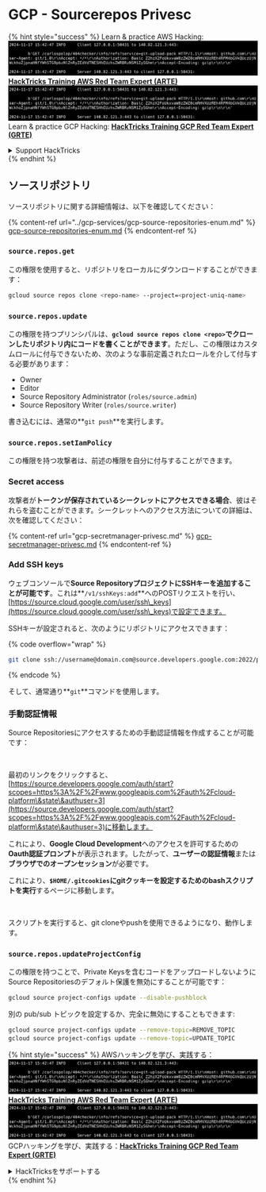 # GCP - Sourcerepos Privesc

{% hint style="success" %}
Learn & practice AWS Hacking:<img src="../../../.gitbook/assets/image (1).png" alt="" data-size="line">[**HackTricks Training AWS Red Team Expert (ARTE)**](https://training.hacktricks.xyz/courses/arte)<img src="../../../.gitbook/assets/image (1).png" alt="" data-size="line">\
Learn & practice GCP Hacking: <img src="../../../.gitbook/assets/image (2).png" alt="" data-size="line">[**HackTricks Training GCP Red Team Expert (GRTE)**<img src="../../../.gitbook/assets/image (2).png" alt="" data-size="line">](https://training.hacktricks.xyz/courses/grte)

<details>

<summary>Support HackTricks</summary>

* Check the [**subscription plans**](https://github.com/sponsors/carlospolop)!
* **Join the** 💬 [**Discord group**](https://discord.gg/hRep4RUj7f) or the [**telegram group**](https://t.me/peass) or **follow** us on **Twitter** 🐦 [**@hacktricks\_live**](https://twitter.com/hacktricks\_live)**.**
* **Share hacking tricks by submitting PRs to the** [**HackTricks**](https://github.com/carlospolop/hacktricks) and [**HackTricks Cloud**](https://github.com/carlospolop/hacktricks-cloud) github repos.

</details>
{% endhint %}

## ソースリポジトリ

ソースリポジトリに関する詳細情報は、以下を確認してください：

{% content-ref url="../gcp-services/gcp-source-repositories-enum.md" %}
[gcp-source-repositories-enum.md](../gcp-services/gcp-source-repositories-enum.md)
{% endcontent-ref %}

### `source.repos.get`

この権限を使用すると、リポジトリをローカルにダウンロードすることができます：
```bash
gcloud source repos clone <repo-name> --project=<project-uniq-name>
```
### `source.repos.update`

この権限を持つプリンシパルは、**`gcloud source repos clone <repo>`でクローンしたリポジトリ内にコードを書くことができます**。ただし、この権限はカスタムロールに付与できないため、次のような事前定義されたロールを介して付与する必要があります：

* Owner
* Editor
* Source Repository Administrator (`roles/source.admin`)
* Source Repository Writer (`roles/source.writer`)

書き込むには、通常の**`git push`**を実行します。

### `source.repos.setIamPolicy`

この権限を持つ攻撃者は、前述の権限を自分に付与することができます。

### Secret access

攻撃者が**トークンが保存されているシークレットにアクセスできる場合**、彼はそれらを盗むことができます。シークレットへのアクセス方法についての詳細は、次を確認してください：

{% content-ref url="gcp-secretmanager-privesc.md" %}
[gcp-secretmanager-privesc.md](gcp-secretmanager-privesc.md)
{% endcontent-ref %}

### Add SSH keys

ウェブコンソールで**Source RepositoryプロジェクトにSSHキーを追加することが可能です**。これは**`/v1/sshKeys:add`**へのPOSTリクエストを行い、[https://source.cloud.google.com/user/ssh\_keys](https://source.cloud.google.com/user/ssh\_keys)で設定できます。

SSHキーが設定されると、次のようにリポジトリにアクセスできます：

{% code overflow="wrap" %}
```bash
git clone ssh://username@domain.com@source.developers.google.com:2022/p/<proj-name>/r/<repo-name>
```
{% endcode %}

そして、通常通り**`git`**コマンドを使用します。

### 手動認証情報

Source Repositoriesにアクセスするための手動認証情報を作成することが可能です：

<figure><img src="../../../.gitbook/assets/image (324).png" alt=""><figcaption></figcaption></figure>

最初のリンクをクリックすると、[https://source.developers.google.com/auth/start?scopes=https%3A%2F%2Fwww.googleapis.com%2Fauth%2Fcloud-platform\&state\&authuser=3](https://source.developers.google.com/auth/start?scopes=https%3A%2F%2Fwww.googleapis.com%2Fauth%2Fcloud-platform\&state\&authuser=3)に移動します。

これにより、**Google Cloud Development**へのアクセスを許可するための**Oauth認証プロンプト**が表示されます。したがって、**ユーザーの認証情報**または**ブラウザでのオープンセッション**が必要です。

これにより、**`$HOME/.gitcookies`**にgitクッキーを設定するための**bashスクリプトを実行**するページに移動します。

<figure><img src="../../../.gitbook/assets/image (323).png" alt=""><figcaption></figcaption></figure>

スクリプトを実行すると、git cloneやpushを使用できるようになり、動作します。

### `source.repos.updateProjectConfig`

この権限を持つことで、Private Keysを含むコードをアップロードしないようにSource Repositoriesのデフォルト保護を無効にすることが可能です：
```bash
gcloud source project-configs update --disable-pushblock
```
別の pub/sub トピックを設定するか、完全に無効にすることもできます:
```bash
gcloud source project-configs update --remove-topic=REMOVE_TOPIC
gcloud source project-configs update --remove-topic=UPDATE_TOPIC
```
{% hint style="success" %}
AWSハッキングを学び、実践する：<img src="../../../.gitbook/assets/image (1).png" alt="" data-size="line">[**HackTricks Training AWS Red Team Expert (ARTE)**](https://training.hacktricks.xyz/courses/arte)<img src="../../../.gitbook/assets/image (1).png" alt="" data-size="line">\
GCPハッキングを学び、実践する：<img src="../../../.gitbook/assets/image (2).png" alt="" data-size="line">[**HackTricks Training GCP Red Team Expert (GRTE)**<img src="../../../.gitbook/assets/image (2).png" alt="" data-size="line">](https://training.hacktricks.xyz/courses/grte)

<details>

<summary>HackTricksをサポートする</summary>

* [**サブスクリプションプラン**](https://github.com/sponsors/carlospolop)を確認してください！
* **💬 [**Discordグループ**](https://discord.gg/hRep4RUj7f)または[**Telegramグループ**](https://t.me/peass)に参加するか、**Twitter** 🐦 [**@hacktricks\_live**](https://twitter.com/hacktricks\_live)**をフォローしてください。**
* **ハッキングのトリックを共有するには、[**HackTricks**](https://github.com/carlospolop/hacktricks)と[**HackTricks Cloud**](https://github.com/carlospolop/hacktricks-cloud)のGitHubリポジトリにPRを送信してください。**

</details>
{% endhint %}
